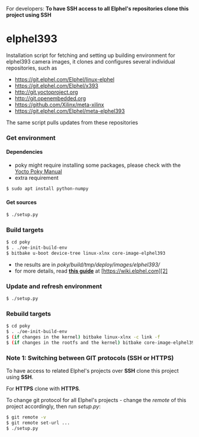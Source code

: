 For developers: **To have SSH access to all Elphel's repositories clone this project using SSH**
# elphel393
Installation script for fetching and setting up building environment for elphel393 camera images,
it clones and configures several individual repositories, such as
* https://git.elphel.com/Elphel/linux-elphel
* https://git.elphel.com/Elphel/x393
* http://git.yoctoproject.org
* http://git.openembedded.org
* https://github.com/Xilinx/meta-xilinx
* https://git.elphel.com/Elphel/meta-elphel393

The same script pulls updates from these repositories

### Get environment
#### Dependencies
* poky might require installing some packages, please check with the [Yocto Poky Manual][1]
* extra requirement

```sh
$ sudo apt install python-numpy
```

#### Get sources
```sh
$ ./setup.py
```

### Build targets
```sh
$ cd poky
$ . ./oe-init-build-env
$ bitbake u-boot device-tree linux-xlnx core-image-elphel393
```

* the results are in *poky/build/tmp/deploy/images/elphel393/*
* for more details, read [**this guide**][2] at [https://wiki.elphel.com][2]

[1]: http://www.yoctoproject.org/docs/2.0/mega-manual/mega-manual.html
[2]: http://wiki.elphel.com/index.php?title=Poky_2.0_manual

### Update and refresh environment
```sh
$ ./setup.py
```
### Rebuild targets
```sh
$ cd poky
$ . ./oe-init-build-env
$ (if changes in the kernel) bitbake linux-xlnx -c link -f
$ (if changes in the rootfs and the kernel) bitbake core-image-elphel393
```

### Note 1: Switching between GIT protocols (SSH or HTTPS)

To have access to related Elphel's projects over **SSH** clone this project using **SSH**.

For **HTTPS** clone with **HTTPS**.

To change git protocol for all Elphel's projects - change the *remote* of this project accordingly, then run *setup.py*:
```sh
$ git remote -v
$ git remote set-url ...
$ ./setup.py
```
